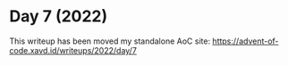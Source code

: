 # Day 7 (2022)

This writeup has been moved my standalone AoC site: https://advent-of-code.xavd.id/writeups/2022/day/7

